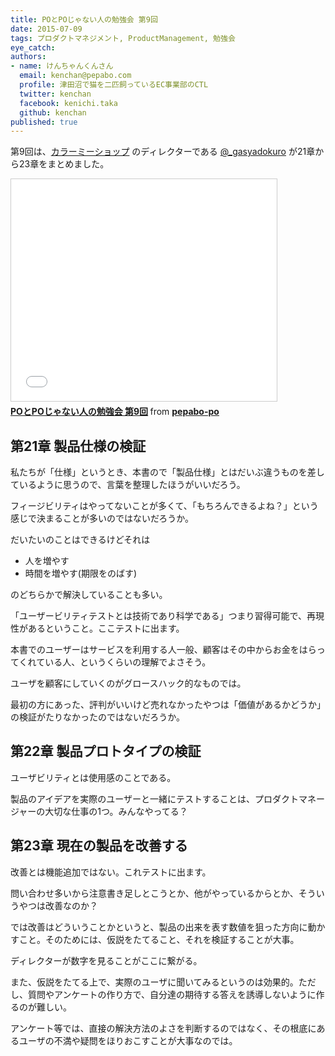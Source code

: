 ```yaml
---
title: POとPOじゃない人の勉強会 第9回
date: 2015-07-09
tags: プロダクトマネジメント, ProductManagement, 勉強会
eye_catch:
authors:
- name: けんちゃんくんさん
  email: kenchan@pepabo.com
  profile: 津田沼で猫を二匹飼っているEC事業部のCTL
  twitter: kenchan
  facebook: kenichi.taka
  github: kenchan
published: true
---
```

第9回は、[カラーミーショップ](http://shop-pro.jp/) のディレクターである [@_gasyadokuro](https://twitter.com/_gasyadokuro) が21章から23章をまとめました。

<iframe src="//www.slideshare.net/slideshow/embed_code/key/E0x60QK3B7ouv6" width="425" height="355" frameborder="0" marginwidth="0" marginheight="0" scrolling="no" style="border:1px solid #CCC; border-width:1px; margin-bottom:5px; max-width: 100%;" allowfullscreen> </iframe> <div style="margin-bottom:5px"> <strong> <a href="//www.slideshare.net/pepabo-po/popo-9" title="POとPOじゃない人の勉強会 第9回" target="_blank">POとPOじゃない人の勉強会 第9回</a> </strong> from <strong><a href="//www.slideshare.net/pepabo-po" target="_blank">pepabo-po</a></strong> </div>

## 第21章 製品仕様の検証

私たちが「仕様」というとき、本書ので「製品仕様」とはだいぶ違うものを差しているように思うので、言葉を整理したほうがいいだろう。

フィージビリティはやってないことが多くて、「もちろんできるよね？」という感じで決まることが多いのではないだろうか。

だいたいのことはできるけどそれは

- 人を増やす
- 時間を増やす(期限をのばす)

のどちらかで解決していることも多い。

「ユーザービリティテストとは技術であり科学である」つまり習得可能で、再現性があるということ。ここテストに出ます。

本書でのユーザーはサービスを利用する人一般、顧客はその中からお金をはらってくれている人、というくらいの理解でよさそう。

ユーザを顧客にしていくのがグロースハック的なものでは。

最初の方にあった、評判がいいけど売れなかったやつは「価値があるかどうか」の検証がたりなかったのではないだろうか。

## 第22章 製品プロトタイプの検証

ユーザビリティとは使用感のことである。

製品のアイデアを実際のユーザーと一緒にテストすることは、プロダクトマネージャーの大切な仕事の1つ。みんなやってる？

## 第23章 現在の製品を改善する

改善とは機能追加ではない。これテストに出ます。

問い合わせ多いから注意書き足しとこうとか、他がやっているからとか、そういうやつは改善なのか？

では改善はどういうことかというと、製品の出来を表す数値を狙った方向に動かすこと。そのためには、仮説をたてること、それを検証することが大事。

ディレクターが数字を見ることがここに繋がる。

また、仮説をたてる上で、実際のユーザに聞いてみるというのは効果的。ただし、質問やアンケートの作り方で、自分達の期待する答えを誘導しないように作るのが難しい。

アンケート等では、直接の解決方法のよさを判断するのではなく、その根底にあるユーザの不満や疑問をほりおこすことが大事なのでは。
